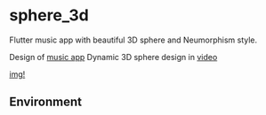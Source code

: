 # sphere_3d

Flutter music app with beautiful 3D sphere and Neumorphism style.

Design of [music app](https://dribbble.com/shots/9480500-Player-app-UI-concept)
Dynamic 3D sphere design in [video](https://www.youtube.com/watch?v=TsGMAjyGeqk&t=1195s)

[img!]()

## Environment


